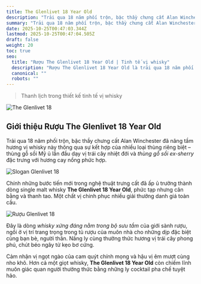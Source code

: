 ```yaml
---
title: The Glenlivet 18 Year Old
description: "Trải qua 18 năm phối trộn, bậc thầy chưng cất Alan Winchester đã nâng tầm hương vị whisky này thông qua sự kết hợp của nhiều loại thùng riêng biệt"
summary: "Trải qua 18 năm phối trộn, bậc thầy chưng cất Alan Winchester đã nâng tầm hương vị whisky này thông qua sự kết hợp của nhiều loại thùng riêng biệt"
date: 2025-10-25T00:47:03.344Z
lastmod: 2025-10-25T00:47:04.505Z
draft: false
weight: 20
toc: true
seo:
  title: "Rượu The Glenlivet 18 Year Old | Tinh tế vị whisky"
  description: "Rượu The Glenlivet 18 Year Old là trải qua 18 năm phối trộn nâng tầm thưởng thức rượu whisky tạo sự cân bằng thay tao"
  canonical: ""
  robots: ""
---
```


> Thanh lịch trong thiết kế tinh tế vị whisky

![The Glenlivet 18](images/cover-glenlivet-18.jpg "The Glenlivet 18 - Thanh lịch trong thiết kế tinh tế vị whisky")

## Giới thiệu Rượu The Glenlivet 18 Year Old

Trải qua 18 năm phối trộn, bậc thầy chưng cất Alan Winchester đã nâng tầm hương vị whisky này thông qua sự kết hợp của nhiều loại thùng riêng biệt – thùng gỗ sồi Mỹ ủ lần đầu dạy vị trái cây nhiệt đới và _thùng gỗ sồi ex-sherry_ đặc trưng với hương cay nồng phức hợp.

![Slogan Glenlivet 18](images/slogan-glenlivet-18.jpg "Thanh lịch trong thiết kế tinh tế vị whisky")

Chính những bước tiến mới trong nghệ thuật trưng cất đã ấp ủ trưởng thành dòng single malt whisky **The Glenlivet 18 Year Old**, phức tạp nhưng cân bằng và thanh tao. Một chất vị chinh phục nhiều giải thưởng danh giá toàn cầu.

![Rượu Glenlivet 18](images/ruou-the-glenlivet-18.jpg "Rượu The Glenlivet 18 cho tết nguyên đán 2026")

Đây là dòng _whisky xứng đáng nằm trong bộ sưu tầm_ của giới sành rượu, ngồi ở vị trí trang trọng trong tủ rượu của muôn nhà cho những dịp đặc biệt cùng bạn bè, người thân. Nâng ly cùng thưởng thức hương vị trái cây phong phú, chút béo ngây từ kẹo bơ cứng.

Cảm nhận vị ngọt ngào của cam quýt chính mọng và hậu vị êm mượt cùng nho khô. Hơn cả một giọt whisky, **The Glenlivet 18 Year Old** còn chiếm lĩnh muôn giác quan người thưởng thức bằng những ly cocktail pha chế tuyệt hảo.
